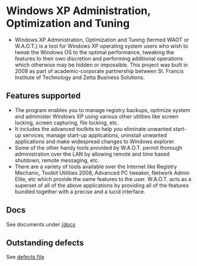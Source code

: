 # Windows XP Administration, Optimization and Tuning
- Windows XP Administration, Optimization and Tuning (termed WAOT or W.A.O.T.) is a tool for Windows XP operating system users who wish to tweak the Windows OS to the optimal performance, tweaking the features to their own discretion and performing additional operations which otherwise may be hidden or impossible. This project was built in 2009 as part of academic-corporate partnership between St. Francis Institute of Technology and Zetta Business Solutions.

## Features supported
- The program enables you to manage registry backups, optimize system and administer Windows XP using various other utilities like screen locking, screen capturing, file locking, etc.
- It includes the advanced toolkits to help you eliminate unwanted start-up services, manage start-up applications, uninstall unwanted applications and make widespread changes to Windows explorer.
- Some of the other handy tools provided by W.A.O.T. permit thorough administration over the LAN by allowing remote and time based shutdown, remote messaging, etc.
- There are a variety of tools available over the Internet like Registry Mechanic, Toolkit Utilities 2008, Advanced PC tweaker, Network Admin Elite, etc which provide the same features to the user. W.A.O.T. acts as a superset of all of the above applications by providing all of the features bundled together with a precise and a lucid interface.

## Docs
See documents under [/docs](./docs/)

## Outstanding defects
See [defects file](./defects.txt)
